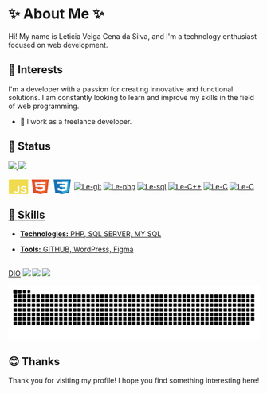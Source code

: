 
# ✨ **About Me** ✨

Hi! My name is Leticia Veiga Cena da Silva, and I'm a technology enthusiast focused on web development.

## 📒 Interests

I'm a developer with a passion for creating innovative and functional solutions. I am constantly looking to learn and improve my skills in the field of web programming.

- 💼 I work as a freelance developer.

## 📒 Status

   <div>
  <a href="https://github.com/leticiaveigacs">
  <img height="180em" src="https://github-readme-stats.vercel.app/api?username=leticiaveigacs&show_icons=true&theme=dracula&include_all_commits=true&count_private=true"/>
  <img height="180em" src="https://github-readme-stats.vercel.app/api/top-langs/?username=leticiaveigacs&layout=compact&langs_count=16&theme=dracula"/>
</div>
<div style="display: inline_block"><br>
  <img align="center" alt="Le-Js" height="30" width="40" src="https://raw.githubusercontent.com/devicons/devicon/master/icons/javascript/javascript-plain.svg">
  <img align="center" alt="Le-HTML" height="30" width="40" src="https://raw.githubusercontent.com/devicons/devicon/master/icons/html5/html5-original.svg">
  <img align="center" alt="Le-CSS" height="30" width="40" src="https://raw.githubusercontent.com/devicons/devicon/master/icons/css3/css3-original.svg">
   <img align="center" alt="Le-git" height="30" width="40" src="https://cdn.jsdelivr.net/gh/devicons/devicon@latest/icons/git/git-original.svg"> 
   <img align="center" alt="Le-php" height="30" width="40" src="https://cdn.jsdelivr.net/gh/devicons/devicon@latest/icons/php/php-original.svg">
   <img align="center" alt="Le-sql" height="30" width="40" src="https://cdn.jsdelivr.net/gh/devicons/devicon@latest/icons/mysql/mysql-original.svg">
   <img align="center" alt="Le-C++" height="30" width="40" src="https://cdn.jsdelivr.net/gh/devicons/devicon@latest/icons/cplusplus/cplusplus-original.svg">
   <img align="center" alt="Le-C" height="30" width="40" src="https://cdn.jsdelivr.net/gh/devicons/devicon@latest/icons/c/c-original.svg">
   <img align="center" alt="Le-C" height="30" width="40" src="https://cdn.jsdelivr.net/gh/devicons/devicon@latest/icons/markdown/markdown-original.svg" >

   
     
          
    
    

</div>

## 🤖 Skills

<!---- **Programming Languages:** C, C++, JavaScript, SQL, GIT
- **Markup Languages:** Markdown, HTML 
- **Styling Languages:** CSS --->
- **Technologies:** PHP, SQL SERVER, MY SQL
- **Tools:** GITHUB, WordPress, Figma
  


  ##
 
<div> 
   
 <a href= "https://www.dio.me/users/leticiaveigacs" target="_blank">DIO</a>
 <a href="https://discord.gg/leticiaveigacs" target="_blank"><img src="https://img.shields.io/badge/Discord-7289DA?style=for-the-badge&logo=discord&logoColor=white" target="_blank"></a> 
  <a href = "mailto:leticiaveigacs@gmail.com"><img src="https://img.shields.io/badge/-Gmail-%23333?style=for-the-badge&logo=gmail&logoColor=white" target="_blank"></a>
  <a href="https://www.linkedin.com/in/let%C3%ADcia-veiga-cena-da-silva/" target="_blank"><img src="https://img.shields.io/badge/-LinkedIn-%230077B5?style=for-the-badge&logo=linkedin&logoColor=white" target="_blank"></a> 
  
<!--- ![Snake animation](https://github.com/leticiaveigacs/leticiaveigacs/blob/output/github-contribution-grid-snake.svg)--->



<picture>
  <source media="(prefers-color-scheme: dark)" srcset="https://raw.githubusercontent.com/leticiaveigacs/leticiaveigacs/output/github-contribution-grid-snake-dark.svg">
  <source media="(prefers-color-scheme: light)" srcset="https://raw.githubusercontent.com/leticiaveigacs/leticiaveigacs/output/github-contribution-grid-snake.svg">
  <img alt="github contribution grid snake animation" src="https://raw.githubusercontent.com/leticiaveigacs/leticiaveigacs/output/github-contribution-grid-snake.svg">
</picture>


  </div>

## 😊 Thanks

Thank you for visiting my profile! I hope you find something interesting here! 



<!---
leticiaveigacs/leticiaveigacs is a ✨ special ✨ repository because its `README.md` (this file) appears on your GitHub profile.
You can click the Preview link to take a look at your changes.
--->
